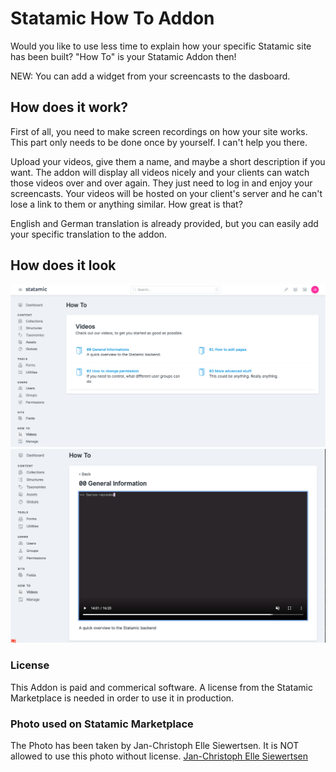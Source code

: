 # Statamic How To Addon

Would you like to use less time to explain how your specific Statamic site has been built? "How To" is your Statamic Addon then!

NEW: You can add a widget from your screencasts to the dasboard.

## How does it work?

First of all, you need to make screen recordings on how your site works. This part only needs to be done once by yourself. I can't help you there.

Upload your videos, give them a name, and maybe a short description if you want. The addon will display all videos nicely and your clients can watch those videos over and over again. They just need to log in and enjoy your screencasts.
Your videos will be hosted on your client's server and he can't lose a link to them or anything similar. How great is that?

English and German translation is already provided, but you can easily add your specific translation to the addon.

## How does it look

<img src="https://github.com/jonassiewertsen/statamic-how-to-addon/blob/master/HowToAddon-index.png?raw=true" alt="How To Addon Overview">

<img src="https://github.com/jonassiewertsen/statamic-how-to-addon/blob/master/HowToAddon-show.png?raw=true" alt="How To Addon Single Video">

### License
This Addon is paid and commerical software. A license from the Statamic Marketplace is needed in order to use it in production.

### Photo used on Statamic Marketplace
The Photo has been taken by Jan-Christoph Elle Siewertsen. It is NOT allowed to use this photo without license. 
[Jan-Christoph Elle Siewertsen](http://janchristophelle.com/)
